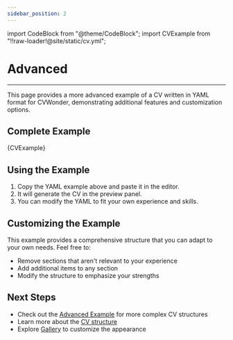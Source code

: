 ```yaml
---
sidebar_position: 2
---
```

import CodeBlock from "@theme/CodeBlock";
import CVExample from "!!raw-loader!@site/static/cv.yml";

# Advanced

---

This page provides a more advanced example of a CV written in YAML format for CVWonder, demonstrating additional features and customization options.

## Complete Example

<CodeBlock
  language="yaml">
{CVExample}
</CodeBlock>

## Using the Example

1. Copy the YAML example above and paste it in the editor.
2. It will generate the CV in the preview panel.
3. You can modify the YAML to fit your own experience and skills.

## Customizing the Example

This example provides a comprehensive structure that you can adapt to your own needs. Feel free to:

- Remove sections that aren't relevant to your experience
- Add additional items to any section
- Modify the structure to emphasize your strengths

## Next Steps

- Check out the [Advanced Example](advanced-example.md) for more complex CV structures
- Learn more about the [CV structure](https://cvwonder.readthedocs.io/en/latest/getting-started/write-cv/)
- Explore [Gallery](../gallery.md) to customize the appearance
